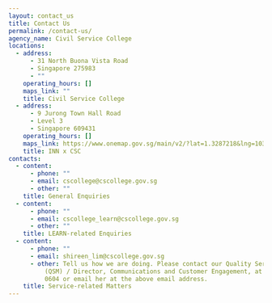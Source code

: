 ```yaml
---
layout: contact_us
title: Contact Us
permalink: /contact-us/
agency_name: Civil Service College
locations:
  - address:
      - 31 North Buona Vista Road
      - Singapore 275983
      - ""
    operating_hours: []
    maps_link: ""
    title: Civil Service College
  - address:
      - 9 Jurong Town Hall Road
      - Level 3
      - Singapore 609431
    operating_hours: []
    maps_link: https://www.onemap.gov.sg/main/v2/?lat=1.3287218&lng=103.7419323
    title: INN x CSC
contacts:
  - content:
      - phone: ""
      - email: cscollege@cscollege.gov.sg
      - other: ""
    title: General Enquiries
  - content:
      - phone: ""
      - email: cscollege_learn@cscollege.gov.sg
      - other: ""
    title: LEARN-related Enquiries
  - content:
      - phone: ""
      - email: shireen_lim@cscollege.gov.sg
      - other: Tell us how we are doing. Please contact our Quality Service Manager
          (QSM) / Director, Communications and Customer Engagement, at 1800 874
          0604 or email her at the above email address.
    title: Service-related Matters
---
```


